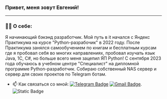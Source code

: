 ### Привет, меня зовут Евгений!

---
### :man_technologist: О себе:

Я начинающий бэкэнд разработчик. Мой путь в it начался с Яндекс Практикума на курсе "Python-разрабочик" в 2022 году. После Практикума занялся самообучением по книгам и бесплатным курсам где я пробовал себя во многих направлениях, пробовал изучать язык Java, 1C, C#, но больше всего меня зацепил ЯП Python! С сентября 2023 года обучаюсь в учебном центре "Специалист" на дипломной программе Python-разработчик. Собираю собственный NAS сервер и сервер для своих проектов по Telegram ботам.


- :mailbox: Как связаться со мной: [![Telegram Badge](https://img.shields.io/badge/-e.kislow-blue?style=flat&logo=Telegram&logoColor=white)](https://t.me/e.kislow) [![Gmail Badge](https://img.shields.io/badge/-Gmail-red?style=flat&logo=Gmail&logoColor=white)](mailto:evgenykislov32@gmail.com). ![Static Badge](https://img.shields.io/badge/https%3A%2F%2Fmail.yandex.ru%2F%3Fuid%3D585050498%23tabs%2Frelevant)
